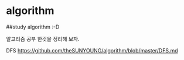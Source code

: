 # algorithm
##study algorithm :-D

알고리즘 공부 한것을 정리해 보자. 

DFS
https://github.com/theSUNYOUNG/algorithm/blob/master/DFS.md

